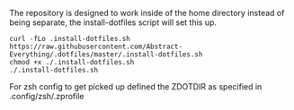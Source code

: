 The repository is designed to work inside of the home directory instead of being separate, the install-dotfiles script will set this up.

```
curl -fLo .install-dotfiles.sh https://raw.githubusercontent.com/Abstract-Everything/.dotfiles/master/.install-dotfiles.sh
chmod +x ./.install-dotfiles.sh
./.install-dotfiles.sh
```

For zsh config to get picked up defined the ZDOTDIR as specified in .config/zsh/.zprofile
